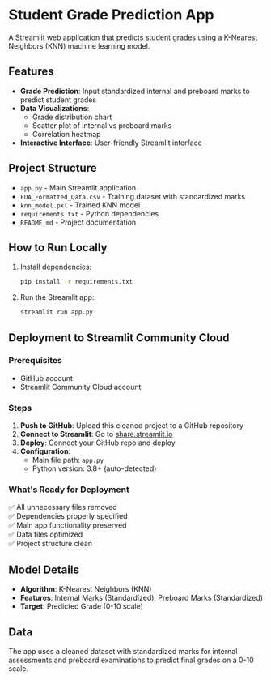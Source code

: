 # Student Grade Prediction App

A Streamlit web application that predicts student grades using a K-Nearest Neighbors (KNN) machine learning model.

## Features

- **Grade Prediction**: Input standardized internal and preboard marks to predict student grades
- **Data Visualizations**: 
  - Grade distribution chart
  - Scatter plot of internal vs preboard marks
  - Correlation heatmap
- **Interactive Interface**: User-friendly Streamlit interface

## Project Structure

- `app.py` - Main Streamlit application
- `EDA_Formatted_Data.csv` - Training dataset with standardized marks
- `knn_model.pkl` - Trained KNN model
- `requirements.txt` - Python dependencies
- `README.md` - Project documentation

## How to Run Locally

1. Install dependencies:
   ```bash
   pip install -r requirements.txt
   ```

2. Run the Streamlit app:
   ```bash
   streamlit run app.py
   ```

## Deployment to Streamlit Community Cloud

### Prerequisites
- GitHub account
- Streamlit Community Cloud account

### Steps
1. **Push to GitHub**: Upload this cleaned project to a GitHub repository
2. **Connect to Streamlit**: Go to [share.streamlit.io](https://share.streamlit.io)
3. **Deploy**: Connect your GitHub repo and deploy
4. **Configuration**: 
   - Main file path: `app.py`
   - Python version: 3.8+ (auto-detected)

### What's Ready for Deployment
✅ All unnecessary files removed  
✅ Dependencies properly specified  
✅ Main app functionality preserved  
✅ Data files optimized  
✅ Project structure clean  

## Model Details

- **Algorithm**: K-Nearest Neighbors (KNN)
- **Features**: Internal Marks (Standardized), Preboard Marks (Standardized)
- **Target**: Predicted Grade (0-10 scale)

## Data

The app uses a cleaned dataset with standardized marks for internal assessments and preboard examinations to predict final grades on a 0-10 scale.